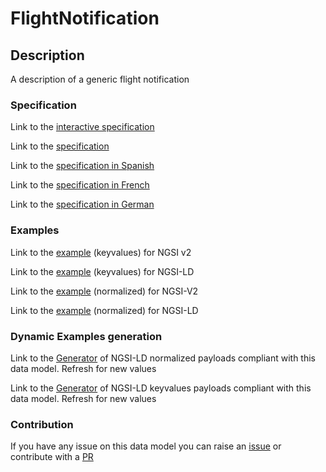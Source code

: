 # FlightNotification

## Description 

A description of a generic flight notification
### Specification

Link to the [interactive specification](https://swagger.lab.fiware.org/?url=https://smart-data-models.github.io/dataModel.Aeronautics/FlightNotification/swagger.yaml)

Link to the [specification](https://smart-data-models.github.io/dataModel.Aeronautics/FlightNotification/doc/spec.md)

Link to the [specification in Spanish](https://smart-data-models.github.io/dataModel.Aeronautics/FlightNotification/doc/spec_ES.md)

Link to the [specification in French](https://smart-data-models.github.io/dataModel.Aeronautics/FlightNotification/doc/spec_FR.md)

Link to the [specification in German](https://smart-data-models.github.io/dataModel.Aeronautics/FlightNotification/doc/spec_DE.md)
### Examples

Link to the [example](https://smart-data-models.github.io/dataModel.Aeronautics/FlightNotification/examples/example.json) (keyvalues) for NGSI v2

Link to the [example](https://smart-data-models.github.io/dataModel.Aeronautics/FlightNotification/examples/example.jsonld) (keyvalues) for NGSI-LD

Link to the [example](https://smart-data-models.github.io/dataModel.Aeronautics/FlightNotification/examples/example-normalized.json) (normalized) for NGSI-V2

Link to the [example](https://smart-data-models.github.io/dataModel.Aeronautics/FlightNotification/examples/example-normalized.jsonld) (normalized) for NGSI-LD
### Dynamic Examples generation

Link to the [Generator](https://smartdatamodels.org/extra/ngsi-ld_generator_v0.92.php?schemaUrl=https://raw.githubusercontent.com/smart-data-models/dataModel.Aeronautics/master/FlightNotification/schema.json&email=info@smartdatamodels.org) of NGSI-LD normalized payloads compliant with this data model. Refresh for new values

Link to the [Generator](https://smartdatamodels.org/extra/ngsi-ld_generator_keyvalues_v0.92.php?schemaUrl=https://raw.githubusercontent.com/smart-data-models/dataModel.Aeronautics/master/FlightNotification/schema.json&email=info@smartdatamodels.org) of NGSI-LD keyvalues payloads compliant with this data model. Refresh for new values
### Contribution

 If you have any issue on this data model you can raise an [issue](https://github.com/smart-data-models/dataModel.Aeronautics/issues)  or contribute with a [PR](https://github.com/smart-data-models/dataModel.Aeronautics/pulls)